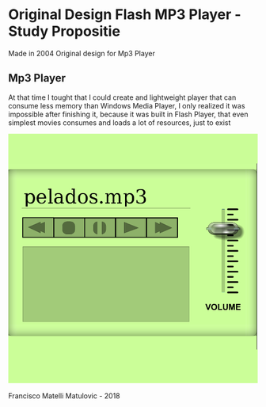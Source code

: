# Original Design Flash MP3 Player - Study Propositie
Made in 2004
Original design for Mp3 Player

## Mp3 Player
At that time I tought that I could create and lightweight player that can consume less memory than Windows Media Player, I only realized it was impossible after finishing it, because it was built in Flash Player, that even simplest movies consumes and loads a lot of resources, just to exist

![Original Design Flash MP3 Player](2018-06-10-mp3-player.png)


Francisco Matelli Matulovic - 2018